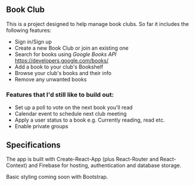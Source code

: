 ## Book Club

This is a project designed to help manage book clubs. So far it includes the following features:

- Sign in/Sign up
- Create a new Book Club or join an existing one
- Search for books using _Google Books API_ https://developers.google.com/books/
- Add a book to your club's Bookshelf
- Browse your club's books and their info
- Remove any unwanted books

### Features that I'd still like to build out:

- Set up a poll to vote on the next book you'll read
- Calendar event to schedule next club meeting
- Apply a user status to a book e.g. Currently reading, read etc.
- Enable private groups

## Specifications

The app is built with Create-React-App (plus React-Router and React-Context) and Firebase for hosting, authentication and database storage.

Basic styling coming soon with Bootstrap.
